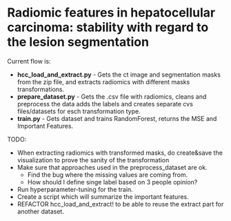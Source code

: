 # Radiomic features in hepatocellular carcinoma: stability with regard to the lesion segmentation


Current flow is: 

- **hcc_load_and_extract.py** - Gets the ct image and segmentation masks from the zip file, and extracts radiomics with different masks transformations.
- **prepare_dataset.py** - Gets the .csv file with radiomics, cleans and preprocess the data adds the labels and creates separate cvs files/datasets for esch transformation type.
- **train.py** - Gets dataset and trains RandomForest, returns the MSE and Important Features.


TODO:

- When extracting radiomics with transformed masks, do create&save the visualization to prove the sanity of the transformation
- Make sure that approaches used in the preprocess_dataset are ok. 
  - Find the bug where the missing values are coming from.
  - How should I define singe label based on 3 people opinion?
- Run hyperparameter-tuning for the train.
- Create a script which will summarize the important features.
- REFACTOR hcc_load_and_extract! to be able to reuse the extract part for another dataset.
